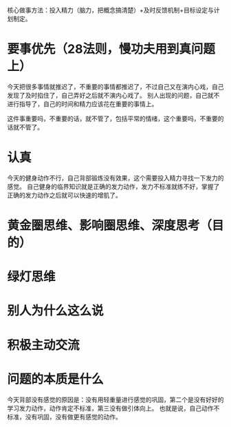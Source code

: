 
核心做事方法：投入精力（脑力，把概念搞清楚）+及时反馈机制+目标设定与计划制定。

# 要事优先（28法则，慢功夫用到真问题上）
今天把很多事情就推迟了，不重要的事情都推迟了，不过自己又在演内心戏，自己发现了及时掐住了，自己弄好之后就不演内心戏了。
别人出现的问题，自己就不进行指导了，自己的时间和精力应该花在重要的事情上。

这件事重要吗，不重要的话，就不管了，包括平常的情绪，这个重要吗，不重要的话就不管了。

# 认真
今天的健身动作不行，自己背部锻炼没有效果，这个需要投入精力寻找一下发力的感觉。
自己健身的临界知识就是正确的发力动作，发力不标准就练不好，掌握了正确的发力动作之后就可以快速的增肌了。

# 黄金圈思维、影响圈思维、深度思考（目的）
# 绿灯思维
# 别人为什么这么说
# 积极主动交流
# 问题的本质是什么
今天背部没有感觉的原因是：没有用轻重量进行感觉的巩固，第二个是没有好好的学习发力动作，动作肯定不标准，第三没有做引体向上。
也就是说，自己动作不标准，没有巩固，没有做更有感觉的动作。

